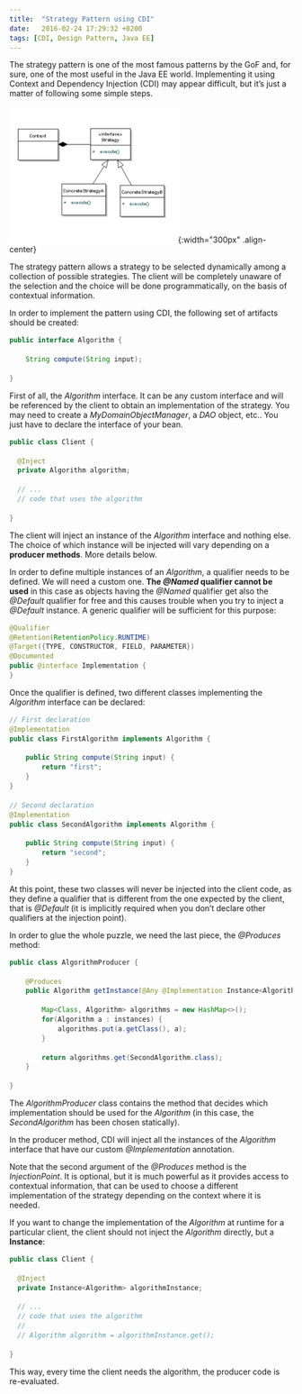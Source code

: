 ```yaml
---
title:  "Strategy Pattern using CDI"
date:   2016-02-24 17:29:32 +0200
tags: [CDI, Design Pattern, Java EE]
---
```

The strategy pattern is one of the most famous patterns by the GoF and, for sure, one of the most useful in the Java EE world. 
Implementing it using Context and Dependency Injection (CDI) may appear difficult, but it’s just a matter of following some simple steps.

![Strategy Pattern](/images/strategy-pattern.png){:width="300px" .align-center}

The strategy pattern allows a strategy to be selected dynamically among a collection of possible strategies. The client will be completely unaware of the selection and the choice will be done programmatically, on the basis of contextual information.

In order to implement the pattern using CDI, the following set of artifacts should be created:

```java
public interface Algorithm {
 
    String compute(String input);
 
}
```

First of all, the *Algorithm* interface. 
It can be any custom interface and will be referenced by the client to obtain an implementation of the strategy. 
You may need to create a *MyDomainObjectManager*, a *DAO* object, etc.. 
You just have to declare the interface of your bean.

```java
public class Client {
 
  @Inject
  private Algorithm algorithm;
 
  // ...
  // code that uses the algorithm
 
}
```

The client will inject an instance of the *Algorithm* interface and nothing else. 
The choice of which instance will be injected will vary depending on a **producer methods**. More details below.

In order to define multiple instances of an *Algorithm*, a qualifier needs to be defined. 
We will need a custom one. **The *@Named* qualifier cannot be used** in this case as objects having the *@Named* 
qualifier get also the *@Default* qualifier for free and this causes trouble when you try to inject a *@Default* instance. 
A generic qualifier will be sufficient for this purpose:

```java
@Qualifier
@Retention(RetentionPolicy.RUNTIME)
@Target({TYPE, CONSTRUCTOR, FIELD, PARAMETER})
@Documented
public @interface Implementation {
}
```

Once the qualifier is defined, two different classes implementing the *Algorithm* interface can be declared:

```java
// First declaration
@Implementation
public class FirstAlgorithm implements Algorithm {
 
    public String compute(String input) {
        return "first";
    }
}
 
// Second declaration
@Implementation
public class SecondAlgorithm implements Algorithm {
 
    public String compute(String input) {
        return "second";
    }
}
```

At this point, these two classes will never be injected into the client code, as they define a qualifier 
that is different from the one expected by the client, that is *@Default* (it is implicitly required when 
you don’t declare other qualifiers at the injection point).

In order to glue the whole puzzle, we need the last piece, the *@Produces* method:

```java
public class AlgorithmProducer {
 
    @Produces
    public Algorithm getInstance(@Any @Implementation Instance<Algorithm> instances, InjectionPoint injectionPoint) {
 
        Map<Class, Algorithm> algorithms = new HashMap<>();
        for(Algorithm a : instances) {
            algorithms.put(a.getClass(), a);
        }
 
        return algorithms.get(SecondAlgorithm.class);
    }
 
}
```

The *AlgorithmProducer* class contains the method that decides which implementation should be used for the 
*Algorithm* (in this case, the *SecondAlgorithm* has been chosen statically).

In the producer method, CDI will inject all the instances of the *Algorithm* interface that have our custom 
*@Implementation* annotation.

Note that the second argument of the *@Produces* method is the *InjectionPoint*. 
It is optional, but it is much powerful as it provides access to contextual information, 
that can be used to choose a different implementation of the strategy depending on the context where it is needed.

If you want to change the implementation of the *Algorithm* at runtime for a particular client, 
the client should not inject the *Algorithm* directly, but a **Instance**:

```java
public class Client {
 
  @Inject
  private Instance<Algorithm> algorithmInstance;
 
  // ...
  // code that uses the algorithm
  //
  // Algorithm algorithm = algorithmInstance.get();
 
}
```

This way, every time the client needs the algorithm, the producer code is re-evaluated.